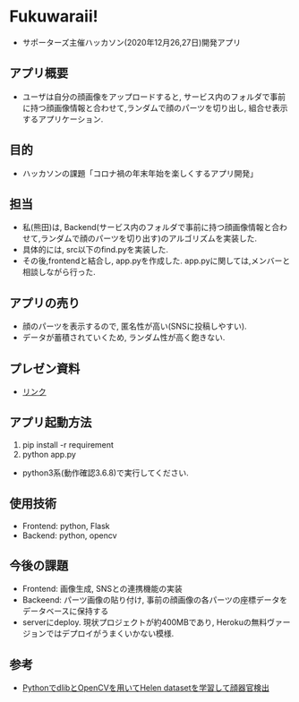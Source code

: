 # Fukuwaraii!
- サポーターズ主催ハッカソン(2020年12月26,27日)開発アプリ

## アプリ概要
-  ユーザは自分の顔画像をアップロードすると, サービス内のフォルダで事前に持つ顔画像情報と合わせて,ランダムで顔のパーツを切り出し, 組合せ表示するアプリケーション.

## 目的
- ハッカソンの課題「コロナ禍の年末年始を楽しくするアプリ開発」

## 担当
- 私(熊田)は, Backend(サービス内のフォルダで事前に持つ顔画像情報と合わせて,ランダムで顔のパーツを切り出す)のアルゴリズムを実装した.
- 具体的には, src以下のfind.pyを実装した. 
- その後,frontendと結合し, app.pyを作成した. app.pyに関しては,メンバーと相談しながら行った.

## アプリの売り
-  顔のパーツを表示するので, 匿名性が高い(SNSに投稿しやすい).
-  データが蓄積されていくため, ランダム性が高く飽きない.

## プレゼン資料
- [リンク](https://docs.google.com/presentation/d/1VgksbunSQY3jBK0-RsF1lz1n6cbTx9p08euMEajI49Y/edit#slide=id.gb2b64906ad_1_24)

## アプリ起動方法
1. pip install -r requirement
2. python app.py
* python3系(動作確認3.6.8)で実行してください.

## 使用技術
- Frontend: python, Flask
- Backend: python, opencv

## 今後の課題
- Frontend: 画像生成, SNSとの連携機能の実装
- Backeend: パーツ画像の貼り付け, 事前の顔画像の各パーツの座標データをデータベースに保持する
- serverにdeploy. 現状プロジェクトが約400MBであり, Herokuの無料ヴァージョンではデプロイがうまくいかない模様.
## 参考
- [PythonでdlibとOpenCVを用いてHelen datasetを学習して顔器官検出](https://qiita.com/kekeho/items/0b2d4ed5192a4c90a0ac)
